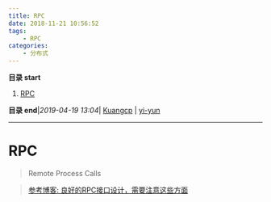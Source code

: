 ```yaml
---
title: RPC
date: 2018-11-21 10:56:52
tags: 
    - RPC
categories: 
    - 分布式
---
```


**目录 start**
 
1. [RPC](#rpc)

**目录 end**|_2019-04-19 13:04_| [Kuangcp](https://github.com/Kuangcp/Note) | [yi-yun](https://github.com/yi-yun/Memo)
****************************************
# RPC
> Remote Process Calls 

> [参考博客: 良好的RPC接口设计，需要注意这些方面](https://www.jianshu.com/p/dca5b00e72e4)


